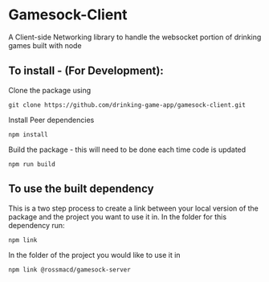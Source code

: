 # Gamesock-Client
A Client-side Networking library to handle the websocket portion of drinking games built with node

## To install - (For Development):
Clone the package using

`git clone https://github.com/drinking-game-app/gamesock-client.git`

Install Peer dependencies

`npm install`

Build the package - this will need to be done each time code is updated

`npm run build`

## To use the built dependency
This is a two step process to create a link between your local version of the package and the project you want to use it in.
In the folder for this dependency run:

`npm link`

In the folder of the project you would like to use it in

`npm link @rossmacd/gamesock-server`
